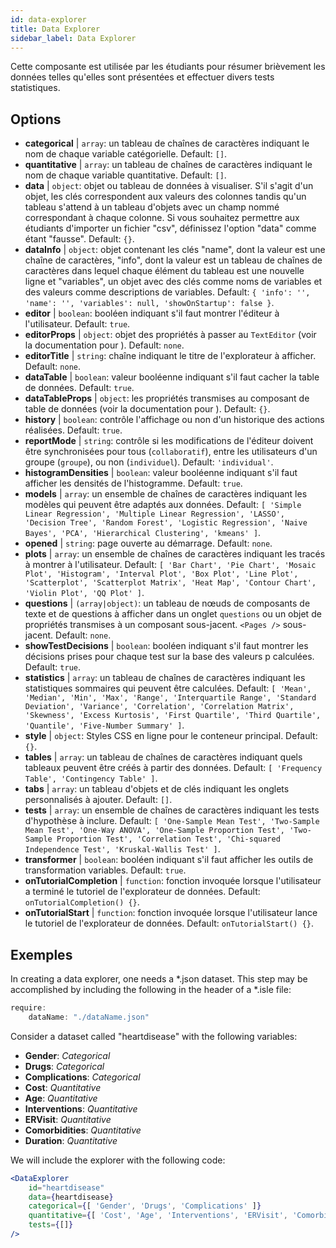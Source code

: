 ```yaml
---
id: data-explorer 
title: Data Explorer
sidebar_label: Data Explorer
---
```


Cette composante est utilisée par les étudiants pour résumer brièvement les données telles qu'elles sont présentées et effectuer divers tests statistiques.

## Options

* __categorical__ | `array`: un tableau de chaînes de caractères indiquant le nom de chaque variable catégorielle. Default: `[]`.
* __quantitative__ | `array`: un tableau de chaînes de caractères indiquant le nom de chaque variable quantitative. Default: `[]`.
* __data__ | `object`: objet ou tableau de données à visualiser. S'il s'agit d'un objet, les clés correspondent aux valeurs des colonnes tandis qu'un tableau s'attend à un tableau d'objets avec un champ nommé correspondant à chaque colonne. Si vous souhaitez permettre aux étudiants d'importer un fichier "csv", définissez l'option "data" comme étant "fausse". Default: `{}`.
* __dataInfo__ | `object`: objet contenant les clés \"name", dont la valeur est une chaîne de caractères, \"info", dont la valeur est un tableau de chaînes de caractères dans lequel chaque élément du tableau est une nouvelle ligne et \"variables", un objet avec des clés comme noms de variables et des valeurs comme descriptions de variables. Default: `{
  'info': '',
  'name': '',
  'variables': null,
  'showOnStartup': false
}`.
* __editor__ | `boolean`: booléen indiquant s'il faut montrer l'éditeur à l'utilisateur. Default: `true`.
* __editorProps__ | `object`: objet des propriétés à passer au `TextEditor` (voir la documentation pour <TextEditor />). Default: `none`.
* __editorTitle__ | `string`: chaîne indiquant le titre de l'explorateur à afficher. Default: `none`.
* __dataTable__ | `boolean`: valeur booléenne indiquant s'il faut cacher la table de données. Default: `true`.
* __dataTableProps__ | `object`: les propriétés transmises au composant de table de données (voir la documentation pour <DataTable />). Default: `{}`.
* __history__ | `boolean`: contrôle l'affichage ou non d'un historique des actions réalisées. Default: `true`.
* __reportMode__ | `string`: contrôle si les modifications de l'éditeur doivent être synchronisées pour tous (`collaboratif`), entre les utilisateurs d'un groupe (`groupe`), ou non (`individuel`). Default: `'individual'`.
* __histogramDensities__ | `boolean`: valeur booléenne indiquant s'il faut afficher les densités de l'histogramme. Default: `true`.
* __models__ | `array`: un ensemble de chaînes de caractères indiquant les modèles qui peuvent être adaptés aux données. Default: `[
  'Simple Linear Regression',
  'Multiple Linear Regression',
  'LASSO',
  'Decision Tree',
  'Random Forest',
  'Logistic Regression',
  'Naive Bayes',
  'PCA',
  'Hierarchical Clustering',
  'kmeans'
]`.
* __opened__ | `string`: page ouverte au démarrage. Default: `none`.
* __plots__ | `array`: un ensemble de chaînes de caractères indiquant les tracés à montrer à l'utilisateur. Default: `[
  'Bar Chart',
  'Pie Chart',
  'Mosaic Plot',
  'Histogram',
  'Interval Plot',
  'Box Plot',
  'Line Plot',
  'Scatterplot',
  'Scatterplot Matrix',
  'Heat Map',
  'Contour Chart',
  'Violin Plot',
  'QQ Plot'
]`.
* __questions__ | `(array|object)`: un tableau de nœuds de composants de texte et de questions à afficher dans un onglet `questions` ou un objet de propriétés transmises à un composant sous-jacent. `<Pages />` sous-jacent. Default: `none`.
* __showTestDecisions__ | `boolean`: booléen indiquant s'il faut montrer les décisions prises pour chaque test sur la base des valeurs p calculées. Default: `true`.
* __statistics__ | `array`: un tableau de chaînes de caractères indiquant les statistiques sommaires qui peuvent être calculées. Default: `[
  'Mean',
  'Median',
  'Min',
  'Max',
  'Range',
  'Interquartile Range',
  'Standard Deviation',
  'Variance',
  'Correlation',
  'Correlation Matrix',
  'Skewness',
  'Excess Kurtosis',
  'First Quartile',
  'Third Quartile',
  'Quantile',
  'Five-Number Summary'
]`.
* __style__ | `object`: Styles CSS en ligne pour le conteneur principal. Default: `{}`.
* __tables__ | `array`: un tableau de chaînes de caractères indiquant quels tableaux peuvent être créés à partir des données. Default: `[
  'Frequency Table',
  'Contingency Table'
]`.
* __tabs__ | `array`: un tableau d'objets et de clés indiquant les onglets personnalisés à ajouter. Default: `[]`.
* __tests__ | `array`: un ensemble de chaînes de caractères indiquant les tests d'hypothèse à inclure. Default: `[
  'One-Sample Mean Test',
  'Two-Sample Mean Test',
  'One-Way ANOVA',
  'One-Sample Proportion Test',
  'Two-Sample Proportion Test',
  'Correlation Test',
  'Chi-squared Independence Test',
  'Kruskal-Wallis Test'
]`.
* __transformer__ | `boolean`: booléen indiquant s'il faut afficher les outils de transformation variables. Default: `true`.
* __onTutorialCompletion__ | `function`: fonction invoquée lorsque l'utilisateur a terminé le tutoriel de l'explorateur de données. Default: `onTutorialCompletion() {}`.
* __onTutorialStart__ | `function`: fonction invoquée lorsque l'utilisateur lance le tutoriel de l'explorateur de données. Default: `onTutorialStart() {}`.


## Exemples

In creating a data explorer, one needs a *.json dataset. This step may be accomplished by including the following in the header of a *.isle file:

```js
require:
    dataName: "./dataName.json"
```

Consider a dataset called "heartdisease" with the following variables:
* __Gender__: _Categorical_
* __Drugs__: _Categorical_
* __Complications__: _Categorical_
* __Cost__: _Quantitative_
* __Age__: _Quantitative_
* __Interventions__: _Quantitative_
* __ERVisit__: _Quantitative_
* __Comorbidities__: _Quantitative_
* __Duration__: _Quantitative_

We will include the explorer with the following code:

```jsx live
<DataExplorer 
    id="heartdisease"
    data={heartdisease} 
    categorical={[ 'Gender', 'Drugs', 'Complications' ]}
    quantitative={[ 'Cost', 'Age', 'Interventions', 'ERVisit', 'Comorbidities', 'Duration' ]}
    tests={[]}
/>
```



